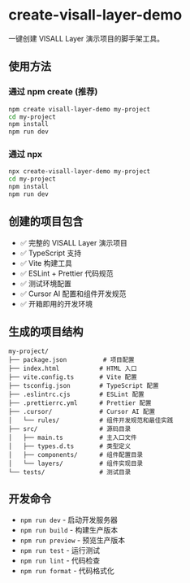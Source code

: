 # create-visall-layer-demo

一键创建 VISALL Layer 演示项目的脚手架工具。

## 使用方法

### 通过 npm create (推荐)

```bash
npm create visall-layer-demo my-project
cd my-project
npm install
npm run dev
```

### 通过 npx

```bash
npx create-visall-layer-demo my-project
cd my-project
npm install
npm run dev
```

## 创建的项目包含

- ✅ 完整的 VISALL Layer 演示项目
- ✅ TypeScript 支持
- ✅ Vite 构建工具
- ✅ ESLint + Prettier 代码规范
- ✅ 测试环境配置
- ✅ Cursor AI 配置和组件开发规范
- ✅ 开箱即用的开发环境

## 生成的项目结构

```
my-project/
├── package.json          # 项目配置
├── index.html           # HTML 入口
├── vite.config.ts       # Vite 配置
├── tsconfig.json        # TypeScript 配置
├── .eslintrc.cjs        # ESLint 配置
├── .prettierrc.yml      # Prettier 配置
├── .cursor/             # Cursor AI 配置
│   └── rules/           # 组件开发规范和最佳实践
├── src/                 # 源码目录
│   ├── main.ts          # 主入口文件
│   ├── types.d.ts       # 类型定义
│   ├── components/      # 组件配置目录
│   └── layers/          # 组件实现目录
└── tests/               # 测试目录
```

## 开发命令

- `npm run dev` - 启动开发服务器
- `npm run build` - 构建生产版本
- `npm run preview` - 预览生产版本
- `npm run test` - 运行测试
- `npm run lint` - 代码检查
- `npm run format` - 代码格式化 